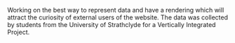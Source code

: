 Working on the best way to represent data and have a rendering which will attract the curiosity of external users of the website. 
The data was collected by students from the University of Strathclyde for a Vertically Integrated Project. 

